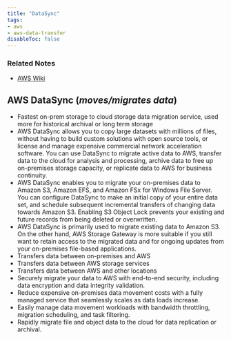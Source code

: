 ```yaml
---
title: "DataSync"
tags:
- aws
- aws-data-transfer
disableToc: false
---
```


### Related Notes
- [AWS Wiki](/notes/aws/aws-wiki.md)

## **AWS DataSync** (*moves/migrates data*)
- Fastest on-prem storage to cloud storage data migration service, used more for historical archival or long term storage
- AWS DataSync allows you to copy large datasets with millions of files, without having to build custom solutions with open source tools, or license and manage expensive commercial network acceleration software. You can use DataSync to migrate active data to AWS, transfer data to the cloud for analysis and processing, archive data to free up on-premises storage capacity, or replicate data to AWS for business continuity.
- AWS DataSync enables you to migrate your on-premises data to Amazon S3, Amazon EFS, and Amazon FSx for Windows File Server. You can configure DataSync to make an initial copy of your entire data set, and schedule subsequent incremental transfers of changing data towards Amazon S3. Enabling S3 Object Lock prevents your existing and future records from being deleted or overwritten.
- AWS DataSync is primarily used to migrate existing data to Amazon S3. On the other hand, AWS Storage Gateway is more suitable if you still want to retain access to the migrated data and for ongoing updates from your on-premises file-based applications.
- Transfers data between on-premises and AWS
- Transfers data between AWS storage services
- Transfers data between AWS and other locations
- Securely migrate your data to AWS with end-to-end security, including data encryption and data integrity validation.
- Reduce expensive on-premises data movement costs with a fully managed service that seamlessly scales as data loads increase.
- Easily manage data movement workloads with bandwidth throttling, migration scheduling, and task filtering.
- Rapidly migrate file and object data to the cloud for data replication or archival.